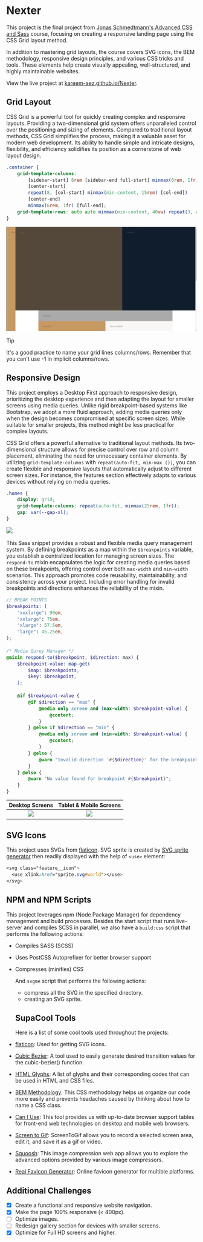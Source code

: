 # Nexter

This project is the final project from [Jonas Schmedtmann's Advanced CSS and Sass](https://www.udemy.com/share/101Wkw3@XUXADGJ2SBk01w31q7FOguKX5O6UB5DNF__XsHkWxPt55ylBddr_bGSUai0fPpmK/) course, focusing on creating a responsive landing page using the CSS Grid layout method.

In addition to mastering grid layouts, the course covers SVG icons, the BEM methodology, responsive design principles, and various CSS tricks and tools. These elements help create visually appealing, well-structured, and highly maintainable websites.

View the live project at [kareem-aez.github.io/Nexter](https://kareem-aez.github.io/Nexter/).

## Grid Layout

CSS Grid is a powerful tool for quickly creating complex and responsive layouts. Providing a two-dimensional grid system offers unparalleled control over the positioning and sizing of elements. Compared to traditional layout methods, CSS Grid simplifies the process, making it a valuable asset for modern web development. Its ability to handle simple and intricate designs, flexibility, and efficiency solidifies its position as a cornerstone of web layout design.

```scss
.container {
	grid-template-columns:
		[sidebar-start] 8rem [sidebar-end full-start] minmax(6rem, 1fr)
		[center-start]
		repeat(8, [col-start] minmax(min-content, 15rem) [col-end])
		[center-end]
		minmax(6rem, 1fr) [full-end];
	grid-template-rows: auto auto minmax(min-content, 40vw) repeat(3, auto);
}
```

![Grid Layout](img/readme/grid-1.gif)

> [!TIP]
> It's a good practice to name your grid lines columns/rows.
> Remember that you can't use -1 in implicit columns/rows.


## Responsive Design

This project employs a Desktop First approach to responsive design, prioritizing the desktop experience and then adapting the layout for smaller screens using media queries. Unlike rigid breakpoint-based systems like Bootstrap, we adopt a more fluid approach, adding media queries only when the design becomes compromised at specific screen sizes. While suitable for smaller projects, this method might be less practical for complex layouts.

CSS Grid offers a powerful alternative to traditional layout methods. Its two-dimensional structure allows for precise control over row and column placement, eliminating the need for unnecessary container elements. By utilizing `grid-template-columns` with `repeat(auto-fit, min-max ())`, you can create flexible and responsive layouts that automatically adjust to different screen sizes. For instance, the features section effectively adapts to various devices without relying on media queries.

```scss
.homes {
	display: grid;
	grid-template-columns: repeat(auto-fit, minmax(25rem, 1fr));
	gap: var(--gap-xl);
}
```

![](img/readme/grid-2.gif)

This Sass snippet provides a robust and flexible media query management system. By defining breakpoints as a map within the `$breakpoints` variable, you establish a centralized location for managing screen sizes. The `respond-to` mixin encapsulates the logic for creating media queries based on these breakpoints, offering control over both `max-width` and `min-width` scenarios. This approach promotes code reusability, maintainability, and consistency across your project. Including error handling for invalid breakpoints and directions enhances the reliability of the mixin.
```scss
// BREAK POINTS
$breakpoints: (
	"xxxlarge": 90em,
	"xxlarge": 75em,
	"xlarge": 57.5em,
	"large": 45.25em,
);

/* Media Qurey Manager */
@mixin respond-to($breakpoint, $direction: max) {
	$breakpoint-value: map-get(
		$map: $breakpoints,
		$key: $breakpoint,
	);

	@if $breakpoint-value {
		@if $direction == "max" {
			@media only screen and (max-width: $breakpoint-value) {
				@content;
			}
		} @else if $direction == "min" {
			@media only screen and (min-width: $breakpoint-value) {
				@content;
			}
		} @else {
			@warn "Invalid direction '#{$direction}' for the breakpoint #{$breakpoint}";
		}
	} @else {
		@warn "No value found for breakpoint #{$breakpoint}";
	}
}
```
| Desktop Screens                             | Tablet & Mobile Screens                     |
|:-------------------------------------------:|:-------------------------------------------:|
| ![](img/readme/desktop-sized.png)           | ![](img/readme/mobile-sized.png)            |


## SVG Icons

This project uses SVGs from [flaticon](https://www.flaticon.com/). SVG sprite is created by [SVG sprite generator](https://www.npmjs.com/package/svg-sprite-generator) then readily displayed with the help of `<use>` element:
```scss
<svg class="feature__icon">
  <use xlink:href="sprite.svg#world"></use>
</svg>
```


## NPM and NPM Scripts

This project leverages npm (Node Package Manager) for dependency management and build processes. Besides the start script that runs live-server and compiles SCSS in parallel, we also have a `build:css` script that performs the following actions:   

- Compiles SASS (SCSS)
- Uses PostCSS Autoprefixer for better browser support
- Compresses (minifies) CSS

  And `svgme` script that performs the following actions:

  - compress all the SVG in the specified directory.
  - creating an SVG sprite.

 
  ## SupaCool Tools

  Here is a list of some cool tools used throughout the projects:

- [flaticon](https://www.flaticon.com/): Used for getting SVG icons.
- [Cubic Bezier](https://cubic-bezier.com/#.2,0,.4,1): A tool used to easily generate desired transition values for the cubic-bezier() function.
- [HTML Glyphs](https://css-tricks.com/snippets/html/glyphs/): A list of glyphs and their corresponding codes that can be used in HTML and CSS files.
- [BEM Methodology](https://getbem.com/ ): This CSS methodology helps us organize our code more easily and prevents headaches caused by thinking about how to name a CSS class.
- [Can I Use](https://caniuse.com/ ): This tool provides us with up-to-date browser support tables for front-end web technologies on desktop and mobile web browsers.
- [Screen to Gif](https://www.screentogif.com/): ScreenToGif allows you to record a selected screen area, edit it, and save it as a gif or video.
- [Squoosh](https://squoosh.app/): This image compression web app allows you to explore the advanced options provided by various image compressors.
- [Real FavIcon Generator](https://realfavicongenerator.net/): Online favicon generator for multible platforms.

## Additional Challenges

- [x] Create a functional and responsive website navigation.
- [x] Make the page 100% responsive (< 400px).
- [ ] Optimize images.
- [ ] Redesign gallery section for devices with smaller screens.
- [x] Optimize for Full HD screens and higher.
